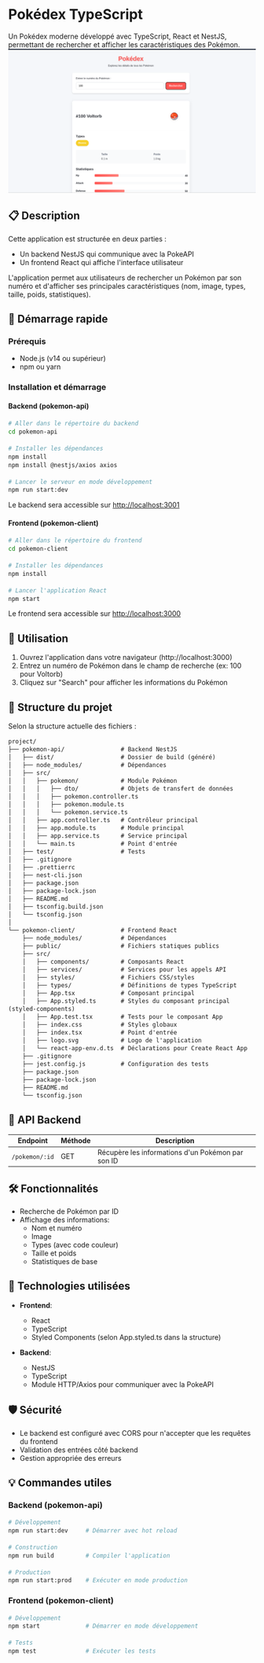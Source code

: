 # Pokédex TypeScript

Un Pokédex moderne développé avec TypeScript, React et NestJS, permettant de rechercher et afficher les caractéristiques des Pokémon.
![MonPokedex](./pokemon-client/public/PokeScreen.png)

## 📋 Description

Cette application est structurée en deux parties :
- Un backend NestJS qui communique avec la PokeAPI
- Un frontend React qui affiche l'interface utilisateur

L'application permet aux utilisateurs de rechercher un Pokémon par son numéro et d'afficher ses principales caractéristiques (nom, image, types, taille, poids, statistiques).

## 🚀 Démarrage rapide

### Prérequis

- Node.js (v14 ou supérieur)
- npm ou yarn

### Installation et démarrage

#### Backend (pokemon-api)

```bash
# Aller dans le répertoire du backend
cd pokemon-api

# Installer les dépendances
npm install
npm install @nestjs/axios axios

# Lancer le serveur en mode développement
npm run start:dev
```

Le backend sera accessible sur [http://localhost:3001](http://localhost:3001)

#### Frontend (pokemon-client)

```bash
# Aller dans le répertoire du frontend
cd pokemon-client

# Installer les dépendances
npm install

# Lancer l'application React
npm start
```

Le frontend sera accessible sur [http://localhost:3000](http://localhost:3000)

## 📱 Utilisation

1. Ouvrez l'application dans votre navigateur (http://localhost:3000)
2. Entrez un numéro de Pokémon dans le champ de recherche (ex: 100 pour Voltorb)
3. Cliquez sur "Search" pour afficher les informations du Pokémon

## 📂 Structure du projet

Selon la structure actuelle des fichiers :

```
project/
├── pokemon-api/                # Backend NestJS
│   ├── dist/                   # Dossier de build (généré)
│   ├── node_modules/           # Dépendances
│   ├── src/
│   │   ├── pokemon/            # Module Pokémon
│   │   │   ├── dto/            # Objets de transfert de données
│   │   │   ├── pokemon.controller.ts
│   │   │   ├── pokemon.module.ts
│   │   │   └── pokemon.service.ts
│   │   ├── app.controller.ts   # Contrôleur principal
│   │   ├── app.module.ts       # Module principal
│   │   ├── app.service.ts      # Service principal
│   │   └── main.ts             # Point d'entrée
│   ├── test/                   # Tests
│   ├── .gitignore
│   ├── .prettierrc
│   ├── nest-cli.json
│   ├── package.json
│   ├── package-lock.json
│   ├── README.md
│   ├── tsconfig.build.json
│   └── tsconfig.json
│
└── pokemon-client/             # Frontend React
    ├── node_modules/           # Dépendances
    ├── public/                 # Fichiers statiques publics
    ├── src/
    │   ├── components/         # Composants React
    │   ├── services/           # Services pour les appels API
    │   ├── styles/             # Fichiers CSS/styles
    │   ├── types/              # Définitions de types TypeScript
    │   ├── App.tsx             # Composant principal
    │   ├── App.styled.ts       # Styles du composant principal (styled-components)
    │   ├── App.test.tsx        # Tests pour le composant App
    │   ├── index.css           # Styles globaux
    │   ├── index.tsx           # Point d'entrée
    │   ├── logo.svg            # Logo de l'application
    │   └── react-app-env.d.ts  # Déclarations pour Create React App
    ├── .gitignore
    ├── jest.config.js          # Configuration des tests
    ├── package.json
    ├── package-lock.json
    ├── README.md
    └── tsconfig.json
```

## 🔄 API Backend

| Endpoint | Méthode | Description |
|----------|---------|-------------|
| `/pokemon/:id` | GET | Récupère les informations d'un Pokémon par son ID |

## 🛠️ Fonctionnalités

- Recherche de Pokémon par ID
- Affichage des informations:
  - Nom et numéro
  - Image
  - Types (avec code couleur)
  - Taille et poids
  - Statistiques de base

## 🔧 Technologies utilisées

- **Frontend**:
  - React
  - TypeScript
  - Styled Components (selon App.styled.ts dans la structure)

- **Backend**:
  - NestJS
  - TypeScript
  - Module HTTP/Axios pour communiquer avec la PokeAPI

## 🛡️ Sécurité

- Le backend est configuré avec CORS pour n'accepter que les requêtes du frontend
- Validation des entrées côté backend
- Gestion appropriée des erreurs

## 💡 Commandes utiles

### Backend (pokemon-api)

```bash
# Développement
npm run start:dev     # Démarrer avec hot reload

# Construction
npm run build         # Compiler l'application

# Production
npm run start:prod    # Exécuter en mode production

```

### Frontend (pokemon-client)

```bash
# Développement
npm start             # Démarrer en mode développement

# Tests
npm test              # Exécuter les tests
```